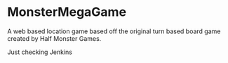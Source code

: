 # MonsterMegaGame
A web based location game based off the original turn based board game created by Half Monster Games.

Just checking Jenkins
